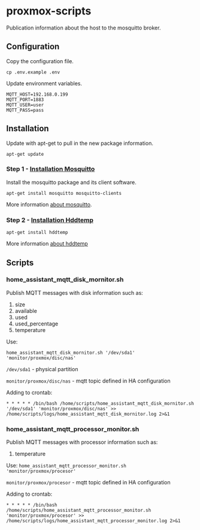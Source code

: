 # proxmox-scripts

Publication information about the host to the mosquitto broker.

## Configuration

Copy the configuration file.

`cp .env.example .env`

Update environment variables.

```
MQTT_HOST=192.168.0.199
MQTT_PORT=1883
MQTT_USER=user
MQTT_PASS=pass
```

## Installation

Update with apt-get to pull in the new package information.

`apt-get update`

### Step 1 - [Installation Mosquitto](https://mosquitto.org/)

Install the mosquitto package and its client software.

`apt-get install mosquitto mosquitto-clients`

More information [about mosquitto](https://www.digitalocean.com/community/tutorials/how-to-install-and-secure-the-mosquitto-mqtt-messaging-broker-on-debian-8).

### Step 2 - [Installation Hddtemp](https://wiki.archlinux.org/title/Hddtemp)

`apt-get install hddtemp`

More information [about hddtemp](https://wiki.archlinux.org/title/Hddtemp)

## Scripts

### home_assistant_mqtt_disk_mornitor.sh

Publish MQTT messages with disk information such as:

1. size
2. available
3. used
4. used_percentage
5. temperature

Use:

`home_assistant_mqtt_disk_mornitor.sh '/dev/sda1' 'monitor/proxmox/disc/nas'`

`/dev/sda1` - physical partition

`monitor/proxmox/disc/nas` - mqtt topic defined in HA configuration

Adding to crontab:

`* * * * * /bin/bash /home/scripts/home_assistant_mqtt_disk_mornitor.sh '/dev/sda1' 'monitor/proxmox/disc/nas' >> /home/scripts/logs/home_assistant_mqtt_disk_mornitor.log 2>&1`

### home_assistant_mqtt_processor_monitor.sh

Publish MQTT messages with processor information such as:

1. temperature

Use:
`home_assistant_mqtt_processor_monitor.sh 'monitor/proxmox/procesor'`

`monitor/proxmox/procesor` - mqtt topic defined in HA configuration

Adding to crontab:

`* * * * * /bin/bash /home/scripts/home_assistant_mqtt_processor_monitor.sh 'monitor/proxmox/procesor' >> /home/scripts/logs/home_assistant_mqtt_processor_monitor.log 2>&1`
